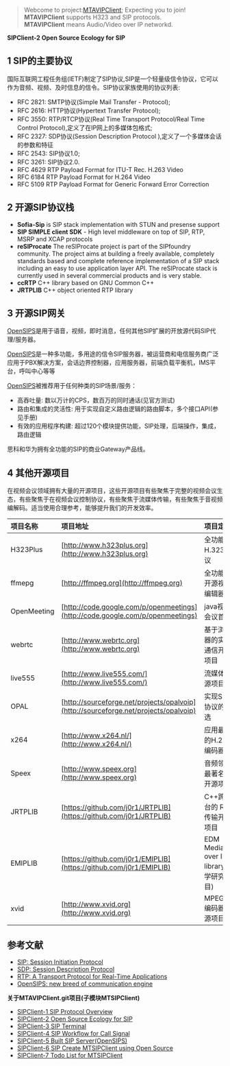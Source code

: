 > Webcome to project:[MTAVIPClient](https://www.github.com/MTMediaDev/MTAVIPClient); Expecting you to join!
> **MTAVIPClient** supports H323 and SIP protocols.   
> **MTAVIPClient** means Audio/Video over IP networkd.  

**SIPClient-2 Open Source Ecology for SIP**  
## 1 SIP的主要协议
国际互联网工程任务组(IETF)制定了SIP协议,SIP是一个轻量级信令协议，它可以作为音频、视频、及时信息的信令。SIP协议家族使用的协议列表:
- RFC 2821: SMTP协议(Simple Mail Transfer - Protocol);
- RFC 2616: HTTP协议(Hypertext Transfer Protocol);
- RFC 3550: RTP/RTCP协议(Real Time Transport Protocol/Real Time Control Protocol),定义了在IP网上的多媒体包格式;
- RFC 2327: SDP协议(Session Description Protocol ),定义了一个多媒体会话的参数和特征
- RFC 2543: SIP协议1.0;
- RFC 3261: SIP协议2.0.
- RFC 4629 RTP Payload Format for ITU-T Rec. H.263 Video 
- RFC 6184 RTP Payload Format for H.264 Video 
- RFC 5109 RTP Payload Format for Generic Forward Error Correction

## 2 开源SIP协议栈
- **Sofia-Sip** is SIP stack implementation with STUN and presense support  
- **SIP SIMPLE client SDK** - High level middleware on top of SIP, RTP, MSRP and XCAP protocols  
- **reSIProcate** The reSIProcate project is part of the SIPfoundry community. The project aims at building a freely available, completely standards based and complete reference implementation of a SIP stack including an easy to use application layer API. The reSIProcate stack is currently used in several commercial products and is very stable.
- **ccRTP** C++ library based on GNU Common C++
- **JRTPLIB** C++ object oriented RTP library  

## 3 开源SIP网关
[OpenSIPS](http://opensips.org/)是用于语音，视频，即时消息，任何其他SIP扩展的开放源代码SIP代理/服务器。

[OpenSIPS](http://opensips.org/)是一种多功能，多用途的信令SIP服务器，被运营商和电信服务商广泛应用于PBX解决方案，会话边界控制器，应用服务器，前端负载平衡机，IMS平台，呼叫中心等等

[OpenSIPS](http://opensips.org/)被推荐用于任何种类的SIP场景/服务：
- 高吞吐量: 数以万计的CPS，数百万的同时通话(见官方测试)
- 路由和集成的灵活性: 用于实现自定义路由逻辑的路由脚本，多个接口API(参见手册)
- 有效的应用程序构建: 超过120个模块提供功能，SIP处理，后端操作，集成，路由逻辑

思科和华为拥有全功能的SIP的商业Gateway产品线。

## 4 其他开源项目
在视频会议领域拥有大量的开源项目，这些开源项目有些聚焦于完整的视频会议生态，有些聚焦于在视频会议控制协议，有些聚焦于流媒体传输，有些聚焦于音视频编解码。适当使用合理参考，能够提升我们的开发效率。

| 项目名称 | 项目地址 | 项目定位 |
| :--- | :--- | :--- |
| H323Plus | [http://www.h323plus.org](http://www.h323plus.org) | 全功能的H.323协议 |
| ffmepg  | [http://ffmpeg.org](http://ffmpeg.org) | 全功能的开源视频编辑器 |
| OpenMeeting | [http://code.google.com/p/openmeetings](http://code.google.com/p/openmeetings) | java视频会议首选 |
| webrtc | [http://www.webrtc.org](http://www.webrtc.org)   | 基于浏览器的实时通信开源项目 |
| live555 | [http://www.live555.com/](http://www.live555.com/)   | 流媒体开源项目 |
| OPAL | [http://sourceforge.net/projects/opalvoip](http://sourceforge.net/projects/opalvoip)     | 实现SIP协议的首选 |
| x264 | [http://www.x264.nl/](http://www.x264.nl/) | 应用最广的H.264编码器 |
| Speex | [http://www.speex.org](http://www.speex.org) | 音频领域最著名的开源项目 |
| JRTPLIB | [https://github.com/j0r1/JRTPLIB](https://github.com/j0r1/JRTPLIB) | C++跨平台的 RTP传输开源项目 |
| EMIPLIB | [https://github.com/j0r1/EMIPLIB](https://github.com/j0r1/EMIPLIB) | EDM Media over IP library(大学研究项目) |
| xvid | [http://www.xvid.org](http://www.xvid.org) | MPEG4编码器开源项目 |

## 参考文献
- [SIP: Session Initiation Protocol](https://tools.ietf.org/html/rfc3261)
- [SDP: Session Description Protocol](https://tools.ietf.org/html/rfc4566)
- [RTP: A Transport Protocol for Real-Time Applications](https://tools.ietf.org/html/rfc3550)
- [OpenSIPS: new breed of communication engine](http://opensips.org/)

**关于MTAVIPClient.git项目(子模块MTSIPClient)**
- [SIPClient-1 SIP Protocol Overview](/doc/cn/MTSIPClient/1-SIP-Protocol-Overview.md)
- [SIPClient-2 Open Source Ecology for SIP](/doc/cn/MTSIPClient/2-Open-Source-Ecology-for-SIP.md)
- [SIPClient-3 SIP Terminal](/doc/cn/MTSIPClient/3-SIP-Terminal.md)
- [SIPClient-4 SIP Workflow for Call Signal](/doc/cn/MTSIPClient/4-SIP-Workflow-for-Call-Signal.md)
- [SIPClient-5 Built SIP Server(OpenSIPS)](/doc/cn/MTSIPClient/5-Built-SIP-Server(OpenSIPS).md)
- [SIPClient-6 SIP Create MTSIPClient using Open Source](/doc/cn/MTSIPClient/6-SIP-Create-MTSIPClient-using-Open-Source.md)
- [SIPClient-7 Todo List for MTSIPClient](/doc/cn/MTSIPClient/7-Todo-List-for-MTSIPClient.md)